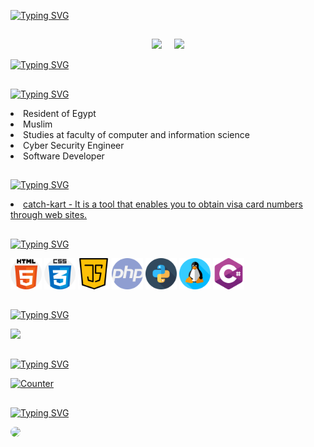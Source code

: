 <!-- Github README -->

[![Typing SVG](https://readme-typing-svg.herokuapp.com/?color=00FFFF&size=55&center=true&vCenter=true&width=1500&repeat=flus&lines=HELLO;I'm+a++Cyber+%E2%80%8B%E2%80%8BSecurity+Engineer;And;Software+Developer;My+Name+is+Sa%E5%8D%87%E5%8D%87am)](https://git.io/typing-svg)
##
<p align="center"><a href="https://github.com/Death-Mask">
<img height="165" src="https://github-readme-stats.vercel.app/api?username=Death-Mask&show_icons=true&include_all_commits=true&theme=react&cache_seconds=3200&hide_border=true" /></a>
&nbsp;&nbsp;&nbsp;
<a href="https://github.com/Death-Mask"><img src="https://github-readme-stats.vercel.app/api/top-langs/?username=Death-Mask&layout=compact&theme=react&hide_border=true" />
</a></p>

[![Typing SVG](https://readme-typing-svg.herokuapp.com?font=Fira+Code&size=17&pause=1000&color=00FFFF&repeat=false&width=435&lines=I'm+a+Student+%26+A+part+time+Programmer)](https://git.io/typing-svg)

##

[![Typing SVG](https://readme-typing-svg.herokuapp.com?font=Fira+Code&size=25&pause=1000&color=00FFFF&repeat=false&width=435&lines=About+me+%3A)](https://git.io/typing-svg)
<li>Resident of Egypt</li>
<li>Muslim</li>
<li>Studies at faculty of computer and information science</li> 
<li>Cyber Security Engineer</li> 
<li>Software Developer</li> 

##

[![Typing SVG](https://readme-typing-svg.herokuapp.com?font=Fira+Code&size=25&pause=1000&color=00FFFF&repeat=false&width=435&lines=Works+%3A)](https://git.io/typing-svg)
<li> <a href="https://github.com/Death-Mask/catch-kart">catch-kart - It is a tool that enables you to obtain visa card numbers through web sites.</a>
  
##
  
[![Typing SVG](https://readme-typing-svg.herokuapp.com?font=Fira+Code&size=25&pause=1000&color=00FFFF&repeat=false&width=435&lines=Languages+and+Tools%3A)](https://git.io/typing-svg)
<p><img title="html-5" alt="html-5" width="50px" src="assets/html-5.png"/> <img title="css" alt="css" width="50px" src="assets/css.png"/> <img title="java-script" alt="java-script" width="50px" src="assets/java-script.png"/> <img title="php" alt="php" width="50px" src="assets/php.png"/> <img title="snakes" alt="snakes" width="50px" src="assets/snakes.png"/> <img title="linux" alt="linux" width="50px" src="assets/linux.png"/> <img title="c-sharp" alt="c-sharp" width="50px" src="assets/c-sharp.png"/></p>
  
##
  
[![Typing SVG](https://readme-typing-svg.herokuapp.com?font=Fira+Code&size=25&pause=1000&color=00FFFF&repeat=false&width=435&lines=Github+Statistics+%3A)](https://git.io/typing-svg)
<p><a href="https://github.com/Death-Mask"><img width=650 src="https://github-profile-trophy.vercel.app/?username=Death-Mask&theme=dracula&no-frame=true&title=Followers,Stars,Commit,Repository,Issues"/></a></p>
  
##
  
[![Typing SVG](https://readme-typing-svg.herokuapp.com?font=Fira+Code&size=25&pause=1000&color=00FFFF&repeat=false&width=435&lines=Profile+Statistics+%3A)](https://git.io/typing-svg)
<p><a href="https://github.com/Death-Mask"><img height="25" title="Counter" src="https://komarev.com/ghpvc/?username=Death-Mask&color=blueviolet&style=flat-square"></a></p>
  
##
  
[![Typing SVG](https://readme-typing-svg.herokuapp.com?font=Fira+Code&size=25&pause=1000&color=00FFFF&repeat=false&width=435&lines=Get+in+Touch+%3A+)](https://git.io/typing-svg)
<p><a href="https://www.linkedin.com/in/sal-lam-ab422026b/" target="_blank"><img src="https://img.shields.io/badge/-LinkedIn-%230077B5?style=for-the-badge&logo=linkedin&logoColor=white" style="border-radius: 30px" target="_blank"></a></p>


